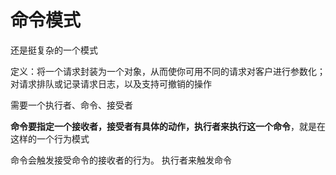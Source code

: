 # 命令模式

还是挺复杂的一个模式

定义：将一个请求封装为一个对象，从而使你可用不同的请求对客户进行参数化；对请求排队或记录请求日志，以及支持可撤销的操作

需要一个执行者、命令、接受者

**命令要指定一个接收者，接受者有具体的动作，执行者来执行这一个命令**，就是在这样的一个行为模式

命令会触发接受命令的接收者的行为。
执行者来触发命令